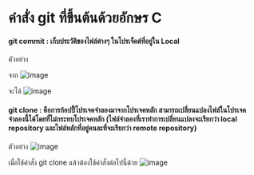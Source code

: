 # คำสั่ง git ที่ขึ้นต้นด้วยอักษร C
#### git commit : เก็บประวัติของไฟล์ต่างๆ ในโปรเจ็คต์ที่อยู่ใน Local 

ตัวอย่าง 

จาก 
![image](https://github.com/KanyakornPuengmon/Git_A-Z_Mission_65030018/assets/144195697/1ec38cb0-8424-4157-9f74-f6ea49352f41)

จะได้ 
![image](https://github.com/KanyakornPuengmon/Git_A-Z_Mission_65030018/assets/144195697/ef64d502-e8ff-4a91-ae2a-fa19074c72e4)



#### git clone : คือการก้อปปี้โปรเจคจำลองมาจากโปรเจคหลัก สามารถเปลี่ยนแปลงไฟล์ในโปรเจคจำลองนี้ได้โดยที่ไม่กระทบโปรเจคหลัก (ไฟล์จำลองที่เราทำการเปลี่ยนแปลงจะเรียกว่า local repository และไฟล์หลักที่อยู่คนละที่จะเรียกว่า remote repository)

ตัวอย่าง 
![image](https://github.com/KanyakornPuengmon/Git_A-Z_Mission_65030018/assets/144195697/5989d36b-7a23-4186-8bc7-0ab64380d4a4)


เมื่อใช้คำสั่ง git clone แล้วต้องใช้คำสั่งต่อไปนี้ด้วย
![image](https://github.com/KanyakornPuengmon/Git_A-Z_Mission_65030018/assets/144195697/b2fbc364-e48b-4fc1-bff3-567b082bf89b)


